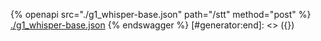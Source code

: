 [#generator:start]: <> ({ "template": "openapi" })
{% openapi src="./g1_whisper-base.json" path="/stt" method="post" %}
[./g1_whisper-base.json](./g1_whisper-base.json)
{% endswagger %}
[#generator:end]: <> ({})
